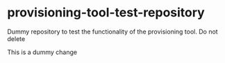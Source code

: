 # provisioning-tool-test-repository
Dummy repository to test the functionality of the provisioning tool. Do not delete

This is a dummy change
